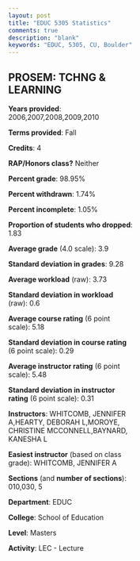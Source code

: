 ```yaml
---
layout: post
title: "EDUC 5305 Statistics"
comments: true
description: "blank"
keywords: "EDUC, 5305, CU, Boulder"
--- 
```

<head>
<script src="https://ajax.googleapis.com/ajax/libs/jquery/2.1.3/jquery.min.js"></script>
<script src="https://dl.dropboxusercontent.com/s/pc42nxpaw1ea4o9/highcharts.js?dl=0"></script>
<!-- <script src="../assets/js/highcharts.js"></script> -->
<style type="text/css">@font-face {
	font-family: "Bebas Neue";
	src: url(https://www.filehosting.org/file/details/544349/BebasNeue%20Regular.otf) format("opentype");
	}
	h1.Bebas { 
		font-family: "Bebas Neue", Verdana, Tahoma;
	}
</style>
</head>
<body>
	<div id="container" style="float: right; width: 45%; height: 88%; margin-left: 2.5%; margin-right: 2.5%;"></div>
	<script language="JavaScript">
		$(document).ready(function() {
		var chart = {type: 'column'};
		var title = {text: 'Grade Distribution'};
		var xAxis = {categories: ['A','B','C','D','F'],crosshair: true};
		var yAxis = {min: 0,title: {text: 'Percentage'}};
		var tooltip = {headerFormat: '<center><b><span style="font-size:20px">{point.key}</span></b></center>',
		               pointFormat: '<td style="padding:0"><b>{point.y:.1f}%</b></td>',
		               footerFormat: '</table>',shared: true,useHTML: true};
		var plotOptions = {column: {pointPadding: 0.0,borderWidth: 0}};  
		var credits = {enabled: false};var series= [{name: 'Percent',data: [90.57,9.43,0.0,0.0,0.0,]}];
		var json = {};
		json.chart = chart;
		json.title = title;
		json.tooltip = tooltip;
		json.xAxis = xAxis;
		json.yAxis = yAxis;  
		json.series = series;
		json.plotOptions = plotOptions;  
		json.credits = credits;
		$('#container').highcharts(json);
	});
	</script>
</body>
			   
## PROSEM: TCHNG & LEARNING

**Years provided**: 2006,2007,2008,2009,2010

**Terms provided**: Fall

**Credits**: 4

**RAP/Honors class?** Neither

**Percent grade**: 98.95%

**Percent withdrawn**: 1.74%

**Percent incomplete**: 1.05%

**Proportion of students who dropped**: 1.83

**Average grade** (4.0 scale): 3.9

**Standard deviation in grades**: 9.28

**Average workload** (raw): 3.73

**Standard deviation in workload** (raw): 0.6

**Average course rating** (6 point scale): 5.18

**Standard deviation in course rating** (6 point scale): 0.29

**Average instructor rating** (6 point scale): 5.48

**Standard deviation in instructor rating** (6 point scale): 0.31

**Instructors**: WHITCOMB, JENNIFER A,HEARTY, DEBORAH L,MOROYE, CHRISTINE MCCONNELL,BAYNARD, KANESHA L

**Easiest instructor** (based on class grade): WHITCOMB, JENNIFER A

**Sections** (and **number of sections**): 010,030, 5

**Department**: EDUC

**College**: School of Education

**Level**: Masters

**Activity**: LEC - Lecture